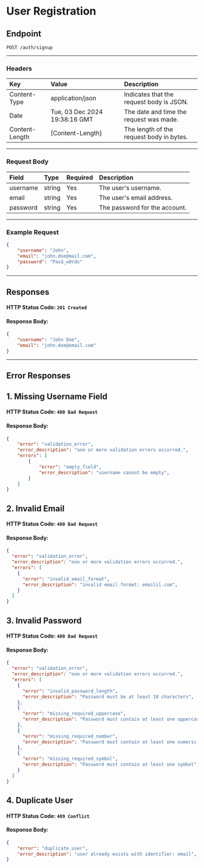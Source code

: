 # User Registration
## Endpoint
```
POST /auth/signup
```
---
### Headers
| Key             | Value                         | Description                              |
| :-------------- | :---------------------------- | :----------------------------------------|
| Content-Type    | application/json              | Indicates that the request body is JSON. |
| Date            | Tue, 03 Dec 2024 19:38:16 GMT | The date and time the request was made.  |
| Content-Length  | [Content-Length]              | The length of the request body in bytes. |
---
### Request Body
| Field     | Type    | Required  | Description                    |
|:----------|:--------|:----------|:-------------------------------|
| username  | string  | Yes       | The user's username.
| email     | string  | Yes       | The user's email address.      |
| password  | string  | Yes       | The password for the account.  |
---
### Example Request
```json
{
    "username": "John",
    "email": "john.doe@mail.com",
    "password": "Pas$_w0rds"
}

```
---
## Responses
#### HTTP Status Code: `201 Created`
#### Response Body:
```json
{
    "username": "John Doe",
    "email": "john.doe@email.com"
}
```
---
## Error Responses
## 1. Missing Username Field
#### HTTP Status Code: `400 Bad Request`
#### Response Body:
```json
{
    "error": "validation_error",
    "error_description": "one or more validation errors occurred.",
    "errors": [
        {
            "error": "empty_field",
            "error_description": "username cannot be empty",
        }
    ]
}
```

## 2. Invalid Email
#### HTTP Status Code: `400 Bad Request`
#### Response Body:
```json
{
  "error": "validation_error",
  "error_description": "one or more validation errors occurred.",
  "errors": [
    {
      "error": "invalid_email_format",
      "error_description": "invalid email format: emailil.com",
    }
  ]
}
```

## 3. Invalid Password
#### HTTP Status Code: `400 Bad Request`
#### Response Body:
```json
{
  "error": "validation_error",
  "error_description": "one or more validation errors occurred.",
  "errors": [
    {
      "error": "invalid_password_length",
      "error_description": "Password must be at least 10 characters",
    },
    {
      "error": "missing_required_uppercase",
      "error_description": "Password must contain at least one uppercase letter",
    },
    {
      "error": "missing_required_number",
      "error_description": "Password must contain at least one numeric digit",
    },
    {
      "error": "missing_required_symbol",
      "error_description": "Password must contain at least one symbol",
    }
  ]
}
```

## 4. Duplicate User
#### HTTP Status Code: `409 Conflict`
#### Response Body:
```json
{
    "error": "duplicate_user",
    "error_description": "user already exists with identifier: email",
}
```





